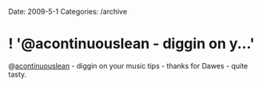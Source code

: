 Date: 2009-5-1
Categories: /archive

# ! '@acontinuouslean - diggin on y...'

@<a href="http://twitter.com/acontinuouslean">acontinuouslean</a> - diggin on your music tips - thanks for Dawes - quite tasty.
